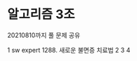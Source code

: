 # 알고리즘 3조




<!-- 
다음 스터디 날까지 4문제 풀어오기 

화요일 

1부

같이 풀 문제 선정 + 문제 풀이 공유 및 피드백


2부

개별적으로 할당된 문제 풀이 공유 및 피드백 




목요일 

1부

같이 풀 문제선정 +  문제 풀이 공유 및 피드백x2

2부

과제 및 실습 공유
각 풀 문제 선정 및 공유
 
-->



20210810까지 풀 문제 공유

1 sw expert 1288. 새로운 불면증 치료법
2
3
4






